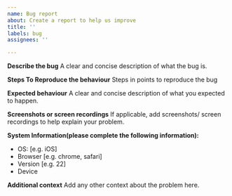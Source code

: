 ```yaml
---
name: Bug report
about: Create a report to help us improve
title: ''
labels: bug
assignees: ''

---
```


**Describe the bug**
A clear and concise description of what the bug is.

**Steps To Reproduce the behaviour**
Steps in points to reproduce the bug

**Expected behaviour**
A clear and concise description of what you expected to happen.

**Screenshots or screen recordings**
If applicable, add screenshots/ screen recordings to help explain your problem.

**System Information(please complete the following information):**
 - OS: [e.g. iOS]
 - Browser [e.g. chrome, safari]
 - Version [e.g. 22]
 - Device

**Additional context**
Add any other context about the problem here.

